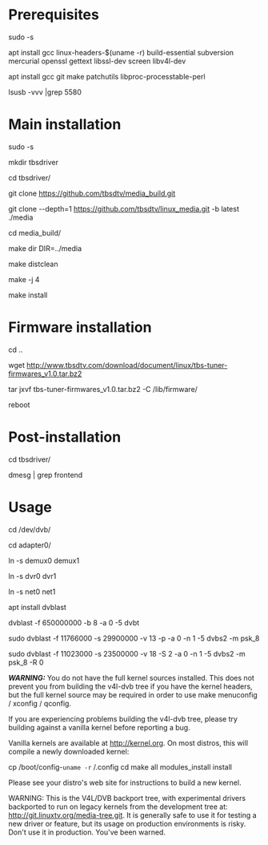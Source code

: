# Prerequisites

sudo -s 

apt install gcc linux-headers-$(uname -r) build-essential subversion mercurial openssl gettext libssl-dev screen libv4l-dev

apt install gcc git make patchutils libproc-processtable-perl

lsusb -vvv |grep 5580

# Main installation

sudo -s

mkdir tbsdriver

cd tbsdriver/

git clone https://github.com/tbsdtv/media_build.git

git clone --depth=1 https://github.com/tbsdtv/linux_media.git -b latest ./media

cd media_build/

make dir DIR=../media

make distclean

make -j 4

make install

# Firmware installation

cd ..

wget http://www.tbsdtv.com/download/document/linux/tbs-tuner-firmwares_v1.0.tar.bz2

tar jxvf tbs-tuner-firmwares_v1.0.tar.bz2 -C /lib/firmware/

reboot

# Post-installation
cd tbsdriver/

dmesg | grep frontend

# Usage
cd /dev/dvb/

cd adapter0/

ln -s demux0 demux1

ln -s dvr0 dvr1

ln -s net0 net1

apt install dvblast

dvblast -f 650000000 -b 8 -a 0 -5 dvbt

sudo dvblast -f 11766000 -s 29900000 -v 13 -p -a 0 -n 1 -5 dvbs2 -m psk_8

sudo dvblast -f 11023000 -s 23500000 -v 18 -S 2 -a 0 -n 1 -5 dvbs2 -m psk_8 -R 0


***WARNING:*** You do not have the full kernel sources installed.
This does not prevent you from building the v4l-dvb tree if you have the
kernel headers, but the full kernel source may be required in order to use
make menuconfig / xconfig / qconfig.

If you are experiencing problems building the v4l-dvb tree, please try
building against a vanilla kernel before reporting a bug.

Vanilla kernels are available at http://kernel.org.
On most distros, this will compile a newly downloaded kernel:

cp /boot/config-`uname -r` <your kernel dir>/.config
cd <your kernel dir>
make all modules_install install

Please see your distro's web site for instructions to build a new kernel.

WARNING: This is the V4L/DVB backport tree, with experimental drivers
	 backported to run on legacy kernels from the development tree at:
		http://git.linuxtv.org/media-tree.git.
	 It is generally safe to use it for testing a new driver or
	 feature, but its usage on production environments is risky.
	 Don't use it in production. You've been warned.
